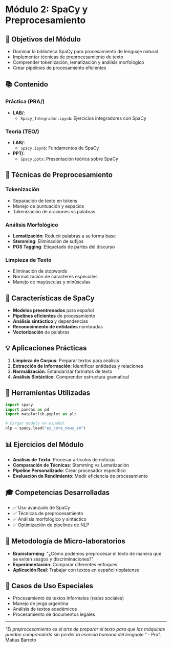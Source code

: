 # Módulo 2: SpaCy y Preprocesamiento

## 🎯 Objetivos del Módulo

- Dominar la biblioteca SpaCy para procesamiento de lenguaje natural
- Implementar técnicas de preprocesamiento de texto
- Comprender tokenización, lematización y análisis morfológico
- Crear pipelines de procesamiento eficientes

## 📚 Contenido

### Práctica (PRA/)
- **LAB/**: 
  - `Spacy_Integrador.ipynb`: Ejercicios integradores con SpaCy

### Teoría (TEO/)
- **LAB/**:
  - `Spacy.ipynb`: Fundamentos de SpaCy
- **PPT/**:
  - `Spacy.pptx`: Presentación teórica sobre SpaCy

## 🔧 Técnicas de Preprocesamiento

### Tokenización
- Separación de texto en tokens
- Manejo de puntuación y espacios
- Tokenización de oraciones vs palabras

### Análisis Morfológico
- **Lematización**: Reducir palabras a su forma base
- **Stemming**: Eliminación de sufijos
- **POS Tagging**: Etiquetado de partes del discurso

### Limpieza de Texto
- Eliminación de stopwords
- Normalización de caracteres especiales
- Manejo de mayúsculas y minúsculas

## 🚀 Características de SpaCy

- **Modelos preentrenados** para español
- **Pipelines eficientes** de procesamiento
- **Análisis sintáctico** y dependencias
- **Reconocimiento de entidades** nombradas
- **Vectorización** de palabras

## 💡 Aplicaciones Prácticas

1. **Limpieza de Corpus**: Preparar textos para análisis
2. **Extracción de Información**: Identificar entidades y relaciones
3. **Normalización**: Estandarizar formatos de texto
4. **Análisis Sintáctico**: Comprender estructura gramatical

## 🔧 Herramientas Utilizadas

```python
import spacy
import pandas as pd
import matplotlib.pyplot as plt

# Cargar modelo en español
nlp = spacy.load("es_core_news_sm")
```

## 📊 Ejercicios del Módulo

- **Análisis de Texto**: Procesar artículos de noticias
- **Comparación de Técnicas**: Stemming vs Lematización
- **Pipeline Personalizado**: Crear procesador específico
- **Evaluación de Rendimiento**: Medir eficiencia de procesamiento

## 🎓 Competencias Desarrolladas

- ✅ Uso avanzado de SpaCy
- ✅ Técnicas de preprocesamiento
- ✅ Análisis morfológico y sintáctico
- ✅ Optimización de pipelines de NLP

## 🎯 Metodología de Micro-laboratorios

- **Brainstorming**: "¿Cómo podemos preprocesar el texto de manera que se eviten sesgos y discriminaciones?"
- **Experimentación**: Comparar diferentes enfoques
- **Aplicación Real**: Trabajar con textos en español rioplatense

## 🌟 Casos de Uso Especiales

- Procesamiento de textos informales (redes sociales)
- Manejo de jerga argentina
- Análisis de textos académicos
- Procesamiento de documentos legales

---
*"El preprocesamiento es el arte de preparar el texto para que las máquinas puedan comprenderlo sin perder la esencia humana del lenguaje."* - Prof. Matias Barreto
